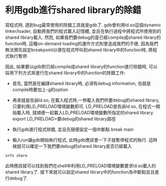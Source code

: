 # 利用gdb進行shared library的除錯


寫程式時, 遇到bug最常使用的除錯工具就是gdb了. gdb會利用ld.so這個dynamic linker/loader, 自動將我們的程式載入記憶體, 並且在執行過程中將程式所使用到的shared library載入. 然而, 如果我們要debug的是已經compile成shared library的function時, 這種on-demand loading的運作方式則會造成我們的不便, 因為我們無法預先設定breakpoint以便在程式呼叫到shared library中的function時, 將程式執行暫停.

因此, 如果要以gdb對已經compile成shared library的function進行除錯時, 可以採用下列方式來進行在shared library中的function的除錯工作:

- 首先, 當然是在編譯shared library時, 必須有debug information, 也就是compile時要加上-g的option

- 再來就是告訴ld.so, 在載入程式時,一併載入我們所要debug的shared library, 只要利用LD_PRELOAD環境變數即可. LD_PRELOAD是告訴ld.so, 在程式一開始載入時, 就順便一起載入LD_PRELOAD環境變數所指定的shared library.
export LD_PRELOAD=要debug的shared library路徑

- 執行gdb進行程式除錯, 並且先隨便設定一個中斷點
break main

- 輸入run讓gdb開始執行程式, 此時gdb應該會一下子就暫停程式的執行. 這時候就可以確定一下我們要debug的shared library是否已經載入

```sh
info share
```
此時應該就可以找到我們在shell中利用LD_PRELOAD環境變數要求ld.so載入的shared library了. 接下來就可以設定shared library中的function為中斷點並且進行debug了.

